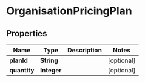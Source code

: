

# OrganisationPricingPlan

## Properties

Name | Type | Description | Notes
------------ | ------------- | ------------- | -------------
**planId** | **String** |  |  [optional]
**quantity** | **Integer** |  |  [optional]



